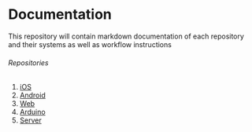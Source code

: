 Documentation
=============

This repository will contain markdown documentation of each repository and their systems as well as workflow instructions

###### Repositories

1. [iOS](https://github.com/NeverGoneBot/NeverGoneBotIOS)
2. [Android](https://github.com/NeverGoneBot/NeverGoneBotAndroid)
3. [Web](https://github.com/NeverGoneBot/NeverGoneBotWeb)
4. [Arduino](https://github.com/NeverGoneBot/NeverGoneBotArduino)
5. [Server](https://github.com/NeverGoneBot/NeverGoneBotServer)
